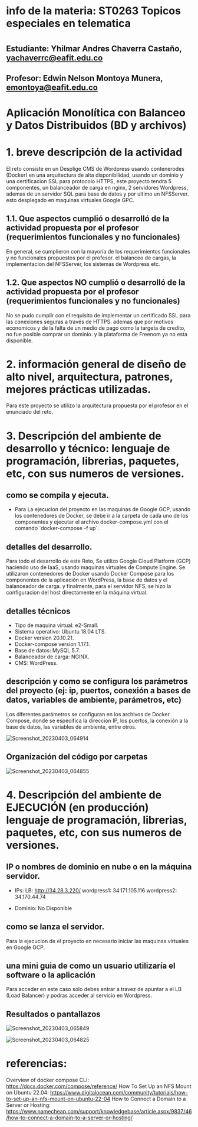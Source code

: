 
# info de la materia: ST0263 Topicos especiales en telematica
#
## Estudiante: Yhilmar Andres Chaverra Castaño, yachaverrc@eafit.edu.co
## Profesor: Edwin Nelson Montoya Munera, emontoya@eafit.edu.co

# Aplicación Monolítica con Balanceo y Datos Distribuidos (BD y archivos)
  
# 1. breve descripción de la actividad
El reto consiste en un Desplige CMS de Wordpress usando contenerodes (Docker) en una arquitectura de alta disponibilidad, usando un dominio y una certificacion SSL para protocolo HTTPS, este proyecto tendra 5 componentes, un balanceador de carga en nginx, 2 servidores Wordpress, ademas de un servidor SQL para base de datos y por ultimo un NFSServer. esto desplegado en maquinas virtuales Google GPC.
  
## 1.1. Que aspectos cumplió o desarrolló de la actividad propuesta por el profesor (requerimientos funcionales y no funcionales)

En general, se cumplieron con la mayoría de los requerimientos funcionales y no funcionales propuestos por el profesor. el balanceo de cargas, la implementacion del NFSServer, los sistemas de Wordpress etc. 

## 1.2. Que aspectos NO cumplió o desarrolló de la actividad propuesta por el profesor (requerimientos funcionales y no funcionales)

No se pudo cumplir con el requisito de implementar un certificado SSL para las conexiones seguras a través de HTTPS. ademas que por motivos economicos y de la falta de un medio de pago como la targeta de credito, no fue posible comprar un dominio. y la plataforma de Freenom ya no esta disponible.

# 2. información general de diseño de alto nivel, arquitectura, patrones, mejores prácticas utilizadas.

Para este proyecto se utilizo la arquitectura propuesta por el profesor en el enunciado del reto.

# 3. Descripción del ambiente de desarrollo y técnico: lenguaje de programación, librerias, paquetes, etc, con sus numeros de versiones.

## como se compila y ejecuta.

- Para La ejecucion del proyecto en las maquinas de Google GCP, usando los contenedores de Docker, se debe ir a la carpeta de cada uno de los componentes y ejecutar el archivo docker-compose.yml con el comando ´docker-compose -f <nombre del archivo> up´.

  
## detalles del desarrollo.
  Para todo el desarrollo de este Reto, Se utilizo Google Cloud Platform (GCP) haciendo uso de IaaS, usando maquinas virtuales de Compute Engine. Se utilizaron contenedores de Docker usando Docker Compose para los componentes de la aplicación en WordPress, la base de datos y el balanceador de carga. y finalmente, para el servidor NFS, se hizo la configuracion del host directamente en la máquina virtual.
  
## detalles técnicos
  - Tipo de maquina virtual: e2-Small.
  - Sistema operativo: Ubuntu 18.04 LTS.
  - Docker version 20.10.21.
  - Docker-compose version 1.17.1.
  - Base de datos: MySQL 5.7.
  - Balanceador de carga: NGINX.
  - CMS: WordPress.

## descripción y como se configura los parámetros del proyecto (ej: ip, puertos, conexión a bases de datos, variables de ambiente, parámetros, etc)
  Los diferentes parámetros se configuran en los archivos de Docker Compose, donde se especifica la dirección IP, los puertos, la conexión a la base de datos, las variables de ambiente, entre otros.
  
![Screenshot_20230403_064914](https://user-images.githubusercontent.com/60229713/229581047-6f51f509-0908-4878-89fa-f55809f6b98b.png)
  
## Organización del código por carpetas

![Screenshot_20230403_064855](https://user-images.githubusercontent.com/60229713/229581184-206c6e2a-68ee-481f-9db9-85266d03cf7d.png)

# 4. Descripción del ambiente de EJECUCIÓN (en producción) lenguaje de programación, librerias, paquetes, etc, con sus numeros de versiones.

## IP o nombres de dominio en nube o en la máquina servidor.
  - IPs:
    LB: http://34.28.3.220/
    wordpress1: 34.171.105.116
    wordpress2: 34.170.44.74
  
  - Dominio: No Disponible

## como se lanza el servidor.
Para la ejecucion de el proyecto en necesario iniciar las maquinas virtuales en Google GCP.

## una mini guia de como un usuario utilizaría el software o la aplicación
Para acceder en este caso solo debes entrar a travez de apuntar a el LB (Load Balancer) y podras acceder al servicio en Wordpress.

## Resultados o pantallazos 
  
![Screenshot_20230403_065849](https://user-images.githubusercontent.com/60229713/229581482-eead2afd-f96e-4190-b636-d6a7ea35933b.png)


![Screenshot_20230403_064825](https://user-images.githubusercontent.com/60229713/229581343-5e483848-0dc1-4f0c-8d07-7e1dece7e09e.png)

# referencias:
Overview of docker compose CLI: https://docs.docker.com/compose/reference/
How To Set Up an NFS Mount on Ubuntu 22.04: https://www.digitalocean.com/community/tutorials/how-to-set-up-an-nfs-mount-on-ubuntu-22-04
How to Connect a Domain to a Server or Hosting: https://www.namecheap.com/support/knowledgebase/article.aspx/9837/46/how-to-connect-a-domain-to-a-server-or-hosting/
